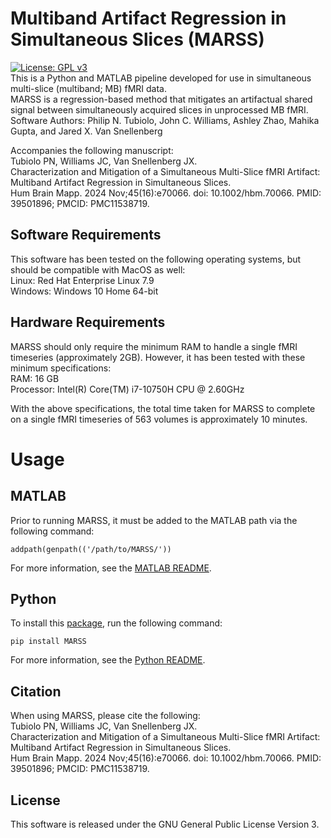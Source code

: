 # Multiband Artifact Regression in Simultaneous Slices (MARSS)
[![License: GPL v3](https://img.shields.io/badge/License-GPLv3-blue.svg)](https://www.gnu.org/licenses/gpl-3.0)<br>
This is a Python and MATLAB pipeline developed for use in simultaneous multi-slice (multiband; MB) fMRI data.<br>
MARSS is a regression-based method that mitigates an artifactual shared signal between simultaneously acquired slices in unprocessed MB fMRI. <br>
Software Authors: Philip N. Tubiolo, John C. Williams, Ashley Zhao, Mahika Gupta, and Jared X. Van Snellenberg<br>

Accompanies the following manuscript:<br>
Tubiolo PN, Williams JC, Van Snellenberg JX.<br> Characterization and Mitigation of a Simultaneous Multi-Slice fMRI Artifact: Multiband Artifact Regression in Simultaneous Slices.<br> Hum Brain Mapp. 2024 Nov;45(16):e70066. doi: 10.1002/hbm.70066. PMID: 39501896; PMCID: PMC11538719.<br>

Software Requirements
--------------
This software has been tested on the following operating systems, but should be compatible with MacOS as well: <br>
Linux: Red Hat Enterprise Linux 7.9 <br>
Windows: Windows 10 Home 64-bit <br>

Hardware Requirements
-----------------------
MARSS should only require the minimum RAM to handle a single fMRI timeseries (approximately 2GB). However, it has been tested with these minimum specifications: <br>
RAM: 16 GB <br>
Processor: Intel(R) Core(TM) i7-10750H CPU @ 2.60GHz <br>

With the above specifications, the total time taken for MARSS to complete on a single fMRI timeseries of 563 volumes is approximately 10 minutes. 

# Usage
MATLAB
-------
Prior to running MARSS, it must be added to the MATLAB path via the following command: 
```
addpath(genpath(('/path/to/MARSS/'))
```
For more information, see the [MATLAB README](https://github.com/CNaP-Lab/MARSS/python). <br>

Python
-------
To install this [package](https://pypi.org/project/MARSS/), run the following command:

```
pip install MARSS
```
For more information, see the [Python README](https://github.com/CNaP-Lab/MARSS/MATLAB). <br>

Citation
---------
When using MARSS, please cite the following:<br>
Tubiolo PN, Williams JC, Van Snellenberg JX.<br> Characterization and Mitigation of a Simultaneous Multi-Slice fMRI Artifact: Multiband Artifact Regression in Simultaneous Slices.<br> Hum Brain Mapp. 2024 Nov;45(16):e70066. doi: 10.1002/hbm.70066. PMID: 39501896; PMCID: PMC11538719.<br>

License
----------
This software is released under the GNU General Public License Version 3.
